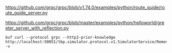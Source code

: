https://github.com/grpc/grpc/blob/v1.74.0/examples/python/route_guide/route_guide_server.py

https://github.com/grpc/grpc/blob/master/examples/python/helloworld/greeter_server_with_reflection.py

```
buf curl --protocol grpc --http2-prior-knowledge http://localhost:50051/tbp.simulator.protocol.v1.SimulatorService/RemoveAllObjects -v
```

